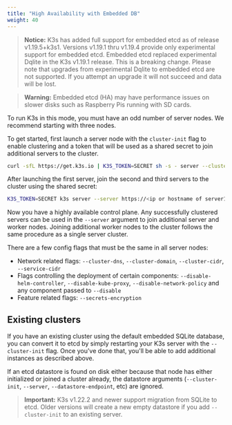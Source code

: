 ```yaml
---
title: "High Availability with Embedded DB"
weight: 40
---
```


>**Notice:**
K3s has added full support for embedded etcd as of release v1.19.5+k3s1. Versions v1.19.1 thru v1.19.4 provide only experimental support for embedded etcd.
Embedded etcd replaced experimental Dqlite in the K3s v1.19.1 release. This is a breaking change. Please note that upgrades from experimental Dqlite to embedded etcd are not supported. If you attempt an upgrade it will not succeed and data will be lost.

>**Warning:**
Embedded etcd (HA) may have performance issues on slower disks such as Raspberry Pis running with SD cards.

To run K3s in this mode, you must have an odd number of server nodes. We recommend starting with three nodes.

To get started, first launch a server node with the `cluster-init` flag to enable clustering and a token that will be used as a shared secret to join additional servers to the cluster.
```bash
curl -sfL https://get.k3s.io | K3S_TOKEN=SECRET sh -s - server --cluster-init
```

After launching the first server, join the second and third servers to the cluster using the shared secret:
```bash
K3S_TOKEN=SECRET k3s server --server https://<ip or hostname of server1>:6443
```

Now you have a highly available control plane. Any successfully clustered servers can be used in the `--server` argument to join additional server and worker nodes. Joining additional worker nodes to the cluster follows the same procedure as a single server cluster.

There are a few config flags that must be the same in all server nodes:         

* Network related flags: `--cluster-dns`, `--cluster-domain`, `--cluster-cidr`, `--service-cidr`
* Flags controlling the deployment of certain components: `--disable-helm-controller`, `--disable-kube-proxy`, `--disable-network-policy` and any component passed to `--disable`
* Feature related flags: `--secrets-encryption`

## Existing clusters
If you have an existing cluster using the default embedded SQLite database, you can convert it to etcd by simply restarting your K3s server with the `--cluster-init` flag. Once you've done that, you'll be able to add additional instances as described above.

If an etcd datastore is found on disk either because that node has either initialized or joined a cluster already, the datastore arguments (`--cluster-init`, `--server`, `--datastore-endpoint`, etc) are ignored.

>**Important:** K3s v1.22.2 and newer support migration from SQLite to etcd. Older versions will create a new empty datastore if you add `--cluster-init` to an existing server.

